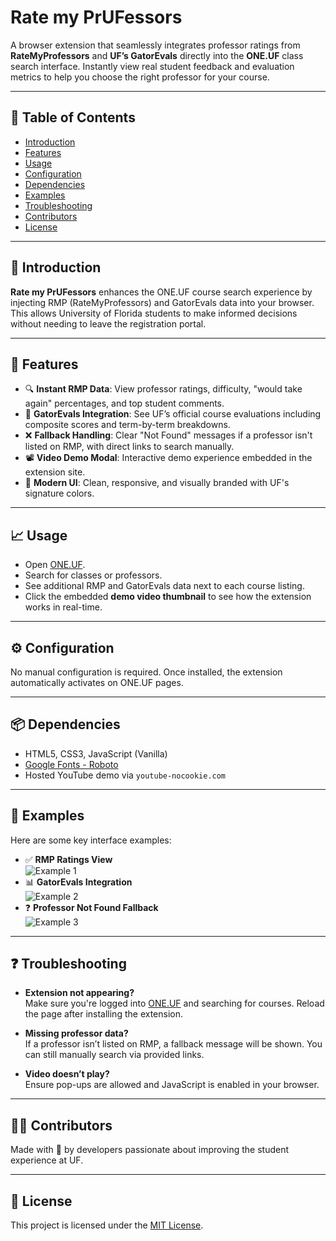 # Rate my PrUFessors

A browser extension that seamlessly integrates professor ratings from **RateMyProfessors** and **UF’s GatorEvals** directly into the **ONE.UF** class search interface. Instantly view real student feedback and evaluation metrics to help you choose the right professor for your course.

---

## 🧭 Table of Contents

- [Introduction](#introduction)
- [Features](#features)
- [Usage](#usage)
- [Configuration](#configuration)
- [Dependencies](#dependencies)
- [Examples](#examples)
- [Troubleshooting](#troubleshooting)
- [Contributors](#contributors)
- [License](#license)

---

## 📘 Introduction

**Rate my PrUFessors** enhances the ONE.UF course search experience by injecting RMP (RateMyProfessors) and GatorEvals data into your browser. This allows University of Florida students to make informed decisions without needing to leave the registration portal.

---

## 🚀 Features

- 🔍 **Instant RMP Data**: View professor ratings, difficulty, "would take again" percentages, and top student comments.
- 🐊 **GatorEvals Integration**: See UF’s official course evaluations including composite scores and term-by-term breakdowns.
- ❌ **Fallback Handling**: Clear "Not Found" messages if a professor isn't listed on RMP, with direct links to search manually.
- 📽️ **Video Demo Modal**: Interactive demo experience embedded in the extension site.
- 🎨 **Modern UI**: Clean, responsive, and visually branded with UF's signature colors.

---

## 📈 Usage

- Open [ONE.UF](https://one.uf.edu).
- Search for classes or professors.
- See additional RMP and GatorEvals data next to each course listing.
- Click the embedded **demo video thumbnail** to see how the extension works in real-time.

---

## ⚙️ Configuration

No manual configuration is required. Once installed, the extension automatically activates on ONE.UF pages.

---

## 📦 Dependencies

- HTML5, CSS3, JavaScript (Vanilla)
- [Google Fonts - Roboto](https://fonts.google.com/specimen/Roboto)
- Hosted YouTube demo via `youtube-nocookie.com`

---

## 🧪 Examples

Here are some key interface examples:
- ✅ **RMP Ratings View**  
  ![Example 1](../assets/example.png)
- 📊 **GatorEvals Integration**  
  ![Example 2](../assets/example2.png)
- ❓ **Professor Not Found Fallback**  
  ![Example 3](../assets/example%203.png)

---

## ❓ Troubleshooting

- **Extension not appearing?**  
  Make sure you're logged into [ONE.UF](https://one.uf.edu) and searching for courses. Reload the page after installing the extension.

- **Missing professor data?**  
  If a professor isn’t listed on RMP, a fallback message will be shown. You can still manually search via provided links.

- **Video doesn’t play?**  
  Ensure pop-ups are allowed and JavaScript is enabled in your browser.

---

## 👨‍💻 Contributors

Made with 💙 by developers passionate about improving the student experience at UF.

---

## 📄 License

This project is licensed under the [MIT License](LICENSE).

